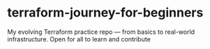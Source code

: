 # terraform-journey-for-beginners
My evolving Terraform practice repo — from basics to real-world infrastructure. Open for all to learn and contribute
